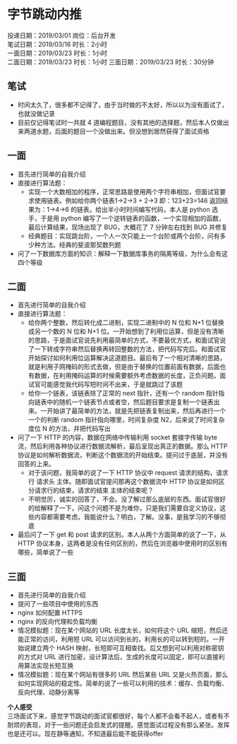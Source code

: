 # 字节跳动内推
投递日期：2019/03/01  岗位：后台开发  
笔试日期：2019/03/16  时长：2小时  
一面日期：2019/03/23  时长：1小时  
二面日期：2019/03/23  时长：1小时
三面日期：2019/03/23  时长：30分钟

## 笔试
* 时间太久了，很多都不记得了，由于当时做的不太好，所以以为没有面试了，也就没做记录
* 目前仅记得笔试时一共就 4 道编程题目，没有其他的选择题，然后本人仅做出来两道水题，后面的题目一个没做出来。但没想到居然获得了面试资格

## 一面
* 首先进行简单的自我介绍
* 直接进行算法题：
    * 实现一个大数相加的程序，正常思路是使用两个字符串相加，但面试官要求使用链表。例如给你两个链表1->2->3 + 2->3 即：123+23=146 返回结果为：1->4->6 的链表。给出半小时时间编写代码，本人是 python 选手，于是用 python 编写了一个逆转链表的函数，一个实现相加的函数，最后计算结果，现场出现了 BUG，大概花了 7 分钟左右找到 BUG 并修复
    * 经典题目：实现跳台阶，一个人一次只能上一个台阶或两个台阶，问有多少种方法。经典的斐波那契数列题
* 问了一下数据库方面的知识：解释一下数据库事务的隔离等级，为什么会有这四个等级

## 二面
* 首先进行简单的自我介绍
* 直接进行算法题：
    * 给你两个整数，然后转化成二进制，实现二进制中的 N 位和 N+1 位替换成另一个数的 N 位和 N+1 位。一开始想到了利用位运算，但是没有清晰的思路，于是面试官说先利用最简单的方式，不要最优方式，和面试官说了一下转成字符串然后替换再转回整数的方法，把代码写完后。和面试官开始探讨如何利用位运算解决这道题目。最后有了一个相对清晰的思路，就是利用子网掩码的形式去做，但是由于替换的位置前面有数据，后面也有数据，在利用掩码运算的时候需要额外考虑数据的长度，正负问题。面试官可能感觉我代码写短时间不出来，于是就跳过了该题
    * 给你一个链表，该链表除了正常的 next 指针，还有一个 random 指针指向链表中的随机一个链表节点或者空，然后题目要求是复制一个链表出来。一开始讲了最简单的方法，就是先把链表复制出来，然后再进行一个一个的判断 random 指针指向哪里，时间复杂度 N2，后来说了时间复杂度位 N
    的方法，并把代码写出
* 问了一下 HTTP 的内容，数据在网络中传输利用 socket 套接字传输 byte 流，然后利用各种协议进行数据流解析，最后呈现出真正的数据。那么 HTTP 协议是如何解析数据流，判断这个数据流的开始结束。提问过于底层，并没有回答的上来。
    * 对于该问题，我简单的说了一下 HTTP 协议中 request 请求的结构，请求行 请求头 主体。随即面试官提问那再这个数据流中 HTTP 协议是如何区分请求行的结束，请求的结束 主体的结束呢？
    * 不明觉厉，诚实的回答了，不会。没了解过那么底层的东西。面试官很好的给解释了一下，问这个问题不是为难你，只是我们需要自定义协议，这些内容都需要考虑。我能说什么？明白，了解。没事，是我学习的不够彻底
* 最后问了一下 get 和 post 请求的区别。本人从两个方面简单的说了一下，从 HTTP 协议本身，这两者是没有任何区别的，然后在浏览器中使用时的区别有哪些，简单说了一些

## 三面
* 首先进行简单的自我介绍
* 提问了一些项目中使用的东西
* nginx 如何配置 HTTPS
* nginx 的反向代理和负载均衡
* 情况模拟题：现在某个网站的 URL 长度太长，如何将这个 URL 缩短，然后还能正常的访问，利用短 URL 可以访问到长的，利用长的可以转到短的。一开始说建立两个 HASH 映射，长短即可互相查找。后又想到可以利用对称密钥的方式对 URL 进行加密，设计算法后，生成的长度可以固定，即可以直接利用算法实现长短互换
* 情况模拟题：现在某个网站有很多的 URL 然后某些 URL 又是火热页面，那么如何实现网站的稳定性。简单的说了一些可以利用的技术：缓存、负载均衡、反向代理、动静分离等

**个人感受**  
三场面试下来，感觉字节跳动的面试官都很好，每个人都不会看不起人，或者有不耐烦的表现，对于一些问题还会启发式的提醒。感觉面试过程没有那么紧张。发挥也是还可以。现在静等通知，不知道最后能不能获得offer
